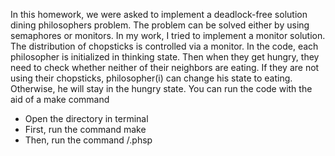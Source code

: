 In this homework, we were asked to implement a deadlock-free solution dining philosophers problem. The problem can be solved either by using semaphores or monitors. In my work, I tried to implement a monitor solution. The distribution of chopsticks is controlled via a monitor.
In the code, each philosopher is initialized in thinking state. Then when they get hungry, they need to check whether neither of their neighbors are eating. If they are not using their chopsticks, philosopher(i) can change his state to eating. Otherwise, he will stay in the hungry state.
You can run the code with the aid of a make command
- Open the directory in terminal
- First, run the command make
- Then, run the command /.phsp